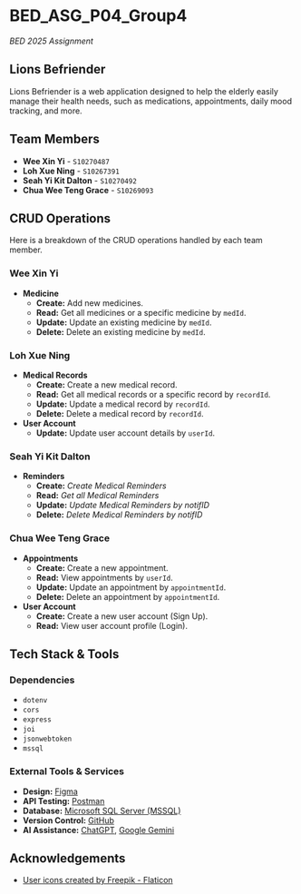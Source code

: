 # BED_ASG_P04_Group4
_BED 2025 Assignment_

## Lions Befriender

Lions Befriender is a web application designed to help the elderly easily manage their health needs, such as medications, appointments, daily mood tracking, and more.

## Team Members

-   **Wee Xin Yi** - `S10270487`
-   **Loh Xue Ning** - `S10267391`
-   **Seah Yi Kit Dalton** - `S10270492`
-   **Chua Wee Teng Grace** - `S10269093`

## CRUD Operations

Here is a breakdown of the CRUD operations handled by each team member.

### Wee Xin Yi

-   **Medicine**
    -   **Create:** Add new medicines.
    -   **Read:** Get all medicines or a specific medicine by `medId`.
    -   **Update:** Update an existing medicine by `medId`.
    -   **Delete:** Delete an existing medicine by `medId`.

### Loh Xue Ning

-   **Medical Records**
    -   **Create:** Create a new medical record.
    -   **Read:** Get all medical records or a specific record by `recordId`.
    -   **Update:** Update a medical record by `recordId`.
    -   **Delete:** Delete a medical record by `recordId`.
-   **User Account**
    -   **Update:** Update user account details by `userId`.

### Seah Yi Kit Dalton

-   **Reminders**
    -   **Create:** *Create Medical Reminders*
    -   **Read:** *Get all Medical Reminders*
    -   **Update:** *Update Medical Reminders by notifID*
    -   **Delete:** *Delete Medical Reminders by notifID*

### Chua Wee Teng Grace

-   **Appointments**
    -   **Create:** Create a new appointment.
    -   **Read:** View appointments by `userId`.
    -   **Update:** Update an appointment by `appointmentId`.
    -   **Delete:** Delete an appointment by `appointmentId`.
-   **User Account**
    -   **Create:** Create a new user account (Sign Up).
    -   **Read:** View user account profile (Login).

## Tech Stack & Tools
### Dependencies

-   `dotenv`
-   `cors`
-   `express`
-   `joi`
-   `jsonwebtoken`
-   `mssql`

### External Tools & Services
-   **Design:** [Figma](https://www.figma.com/)
-   **API Testing:** [Postman](https://www.postman.com/)
-   **Database:** [Microsoft SQL Server (MSSQL)](https://www.microsoft.com/sql-server)
-   **Version Control:** [GitHub](https://github.com/)
-   **AI Assistance:** [ChatGPT](https://chat.openai.com/), [Google Gemini](https://gemini.google.com/)

## Acknowledgements

-   [User icons created by Freepik - Flaticon](https://www.flaticon.com/free-icons/user)

